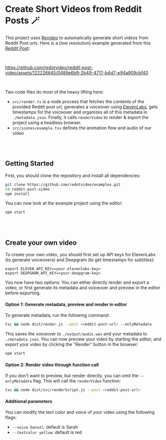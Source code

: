 # Create Short Videos from Reddit Posts 🪄

This project uses [Revideo](https://github.com/redotvideo/revideo) to automatically generate short videos from Reddit Post urls. Here is a (low resolution) example generated from this [Reddit Post](https://www.reddit.com/r/careeradvice/comments/1bn9do3/how_do_i_leave_a_job_i_hate_but_its_comfortable/):

<br/>


https://github.com/redotvideo/reddit-post-video/assets/122226645/0489e6b9-2b49-4717-b4d7-e94a909cbf40

<br/>


Two code files do most of the heavy lifting here:

- `src/render.ts` is a node process that fetches the contents of the provided Reddit post url, generates a voiceover using [ElevenLabs](https://elevenlabs.io/), gets timestamps for the voiceover and organizes all of this metadata in `./metadata.json`. Finally, it calls `renderVideo` to render & export the project using a headless browser.
- `src/scenes/example.tsx` defines the animation flow and audio of our video
<br/>
<br/>



## Getting Started

First, you should clone the repository and install all dependencies:

 ```bash
 git clone https://github.com/redotvideo/examples.git
 cd reddit-post-video
 npm install
 ```

 You can now look at the example project using the editor:

```bash
npm start
```
<br/>
<br/>


## Create your own video

To create your own video, you should first set up API keys for ElevenLabs (to generate voiceovers) and Deepgram (to get timestamps for subtitles):

```
export ELEVEN_API_KEY=<your-elevenlabs-key>
export DEEPGRAM_API_KEY=<your-deepgram-key>
```


You now have two options: You can either directly render and export a video, or first generate its metadata and voiceover and preview in the editor before exporting.

#### Option 1: Generate metadata, preview and render in editor

To generate metadata, run the following command:

```bash
tsc && node dist/render.js --post <reddit-post-url> --onlyMetadata
```

This saves the voiceover to `./output/audio.wav` and your metadata to `./metadata.json`. You can now preview your video by starting the editor, and export your video by clicking the "Render" button in the browser:

```bash
npm start
```

#### Option 2: Render video through function call

If you don't want to preview, but render directly, you can omit the `--onlyMetadata` flag. This will call the `renderVideo` function:

```bash
tsc && node dist/src/renderScript.js --post <reddit-post-url>
```

#### Additional parameters

You can modify the text color and voice of your video using the following flags:

- `--voice Daniel`: default is Sarah
- `--textcolor yellow`: default is red
